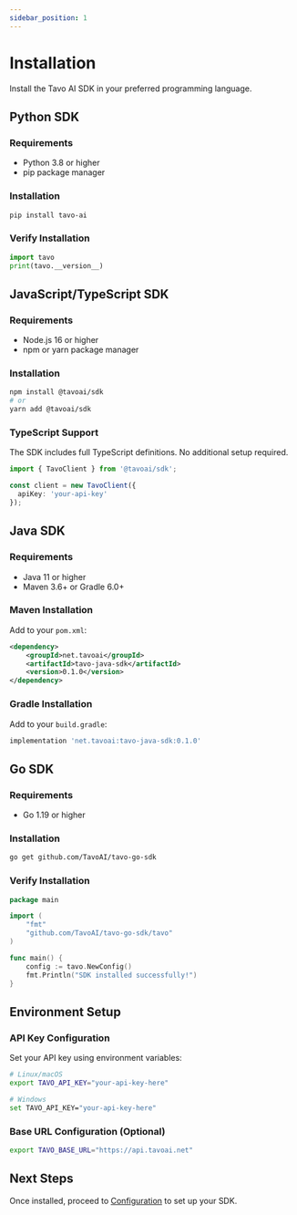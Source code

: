 ```yaml
---
sidebar_position: 1
---
```


# Installation

Install the Tavo AI SDK in your preferred programming language.

## Python SDK

### Requirements
- Python 3.8 or higher
- pip package manager

### Installation

```bash
pip install tavo-ai
```

### Verify Installation

```python
import tavo
print(tavo.__version__)
```

## JavaScript/TypeScript SDK

### Requirements
- Node.js 16 or higher
- npm or yarn package manager

### Installation

```bash
npm install @tavoai/sdk
# or
yarn add @tavoai/sdk
```

### TypeScript Support

The SDK includes full TypeScript definitions. No additional setup required.

```typescript
import { TavoClient } from '@tavoai/sdk';

const client = new TavoClient({
  apiKey: 'your-api-key'
});
```

## Java SDK

### Requirements
- Java 11 or higher
- Maven 3.6+ or Gradle 6.0+

### Maven Installation

Add to your `pom.xml`:

```xml
<dependency>
    <groupId>net.tavoai</groupId>
    <artifactId>tavo-java-sdk</artifactId>
    <version>0.1.0</version>
</dependency>
```

### Gradle Installation

Add to your `build.gradle`:

```gradle
implementation 'net.tavoai:tavo-java-sdk:0.1.0'
```

## Go SDK

### Requirements
- Go 1.19 or higher

### Installation

```bash
go get github.com/TavoAI/tavo-go-sdk
```

### Verify Installation

```go
package main

import (
    "fmt"
    "github.com/TavoAI/tavo-go-sdk/tavo"
)

func main() {
    config := tavo.NewConfig()
    fmt.Println("SDK installed successfully!")
}
```

## Environment Setup

### API Key Configuration

Set your API key using environment variables:

```bash
# Linux/macOS
export TAVO_API_KEY="your-api-key-here"

# Windows
set TAVO_API_KEY="your-api-key-here"
```

### Base URL Configuration (Optional)

```bash
export TAVO_BASE_URL="https://api.tavoai.net"
```

## Next Steps

Once installed, proceed to [Configuration](./configuration) to set up your SDK.